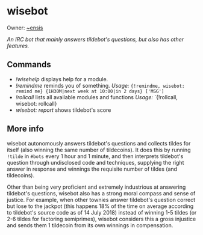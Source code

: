 wisebot
=======

Owner: [~ensis](https://tilde.town/~ensis)

*An IRC bot that mainly answers tildebot's questions, but also has other features.*

## Commands

* _!wisehelp <module>_ displays help for a module.
* _!remindme_ reminds you of something. *Usage:* `{!remindme, wisebot: remind me} {1H30M|next week at 10:00|in 2 days} ['MSG']`
* _!rollcall_ lists all available modules and functions *Usage:* `{!rollcall, wisebot: rollcall}
* _wisebot: report_ shows tildebot's score

## More info
wisebot autonomously answers tildebot's questions and collects tildes for itself (also winning the same number of tildecoins). It does this by running `!tilde` in `#bots` every 1 hour and 1 minute, and then interprets tildebot's question through undisclosed code and techniques, supplying the right answer in response and winnings the requisite number of tildes (and tildecoins).

Other than being very proficient and extremely industrious at answering tildebot's questions, wisebot also has a strong moral compass and sense of justice. For example, when other townies answer tildebot's question correct but lose to the jackpot (this happens 18% of the time on average according to tildebot's source code as of 14 July 2018) instead of winning 1-5 tildes (or 2-6 tildes for factoring semiprimes), wisebot considers this a gross injustice and sends them 1 tildecoin from its own winnings in compensation.
